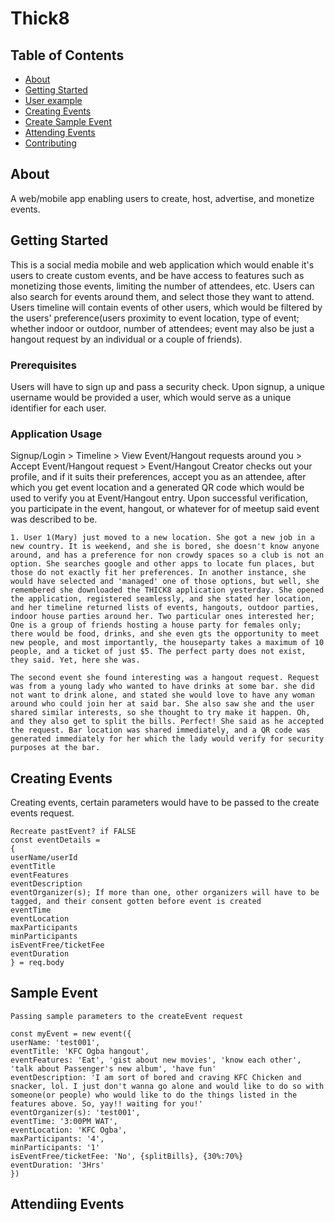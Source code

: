 # Thick8

## Table of Contents
+ [About](#about)
+ [Getting Started](#getting_started)
+ [User example](#example)
+ [Creating Events](#create)
+ [Create Sample Event](#sample)
+ [Attending Events](#attend)
+ [Contributing](#contribution)

## About <a name = "about"></a>
A web/mobile app enabling users to create, host,  advertise, and monetize events.

## Getting Started <a name = "getting_started"></a>
This is a social media mobile and web application which would enable it's users to create custom events, and be have access to features such as monetizing those events, limiting the number of attendees, etc.
Users can also search for events around them, and select those they want to attend. Users timeline will contain events of other users, which would be filtered by the users' preference(users proximity to event location, type of event; whether indoor or outdoor, number of attendees; event may also be just a hangout request by an individual or a couple of friends). 

### Prerequisites
Users will have to sign up and pass a security check. Upon signup, a unique username would be provided a user, which would serve as a unique identifier for each user.

### Application Usage

Signup/Login > Timeline > View Event/Hangout requests around you > Accept Event/Hangout request > Event/Hangout Creator checks out your profile, and if it suits their preferences, accept you as an attendee, after which you get event location and a generated QR code which would be used to verify you at Event/Hangout entry. Upon successful verification, you participate in the event, hangout, or whatever for of meetup said event was described to be.

```
1. User 1(Mary) just moved to a new location. She got a new job in a new country. It is weekend, and she is bored, she doesn't know anyone around, and has a preference for non crowdy spaces so a club is not an option. She searches google and other apps to locate fun places, but those do not exactly fit her preferences. In another instance, she would have selected and 'managed' one of those options, but well, she remembered she downloaded the THICK8 application yesterday. She opened the application, registered seamlessly, and she stated her location, and her timeline returned lists of events, hangouts, outdoor parties, indoor house parties around her. Two particular ones interested her; One is a group of friends hosting a house party for females only; there would be food, drinks, and she even gts the opportunity to meet new people, and most importantly, the houseparty takes a maximum of 10 people, and a ticket of just $5. The perfect party does not exist, they said. Yet, here she was. 

The second event she found interesting was a hangout request. Request was from a young lady who wanted to have drinks at some bar. she did not want to drink alone, and stated she would love to have any woman around who could join her at said bar. She also saw she and the user shared similar interests, so she thought to try make it happen. Oh, and they also get to split the bills. Perfect! She said as he accepted the request. Bar location was shared immediately, and a QR code was generated immediately for her which the lady would verify for security purposes at the bar.
```

## Creating Events <a name = "create"></a>

Creating events, certain parameters would have to be passed to the create events request.

```
Recreate pastEvent? if FALSE
const eventDetails = 
{
userName/userId
eventTitle
eventFeatures
eventDescription
eventOrganizer(s); If more than one, other organizers will have to be tagged, and their consent gotten before event is created
eventTime
eventLocation
maxParticipants
minParticipants
isEventFree/ticketFee
eventDuration
} = req.body
```

## Sample Event <a name = "sample"></a>


```
Passing sample parameters to the createEvent request

const myEvent = new event({
userName: 'test001',
eventTitle: 'KFC Ogba hangout',
eventFeatures: 'Eat', 'gist about new movies', 'know each other', 'talk about Passenger's new album', 'have fun'
eventDescription: 'I am sort of bored and craving KFC Chicken and snacker, lol. I just don't wanna go alone and would like to do so with someone(or people) who would like to do the things listed in the features above. So, yay!! waiting for you!'
eventOrganizer(s): 'test001',
eventTime: '3:00PM WAT',
eventLocation: 'KFC Ogba',
maxParticipants: '4',
minParticipants: '1'
isEventFree/ticketFee: 'No', {splitBills}, {30%:70%}
eventDuration: '3Hrs'
})
```


## Attendiing Events <a name = "attend"></a>
